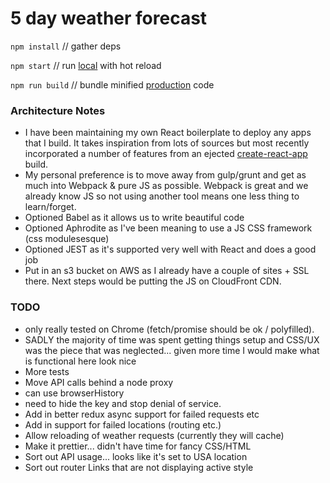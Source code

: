 # 5 day weather forecast

`npm install` // gather deps

`npm start` // run [local](http://localhost:3000) with hot reload

`npm run build` // bundle minified [production](http://weather.trazyinc.com) code

### Architecture Notes

- I have been maintaining my own React boilerplate to deploy any apps that I build. It takes inspiration from lots of sources but most recently incorporated a number of features from an ejected [create-react-app](https://facebook.github.io/react/blog/2016/07/22/create-apps-with-no-configuration.html) build.
- My personal preference is to move away from gulp/grunt and get as much into Webpack & pure JS as possible. Webpack is great and we already know JS so not using another tool means one less thing to learn/forget.
- Optioned Babel as it allows us to write beautiful code
- Optioned Aphrodite as I've been meaning to use a JS CSS framework (css modulesesque)
- Optioned JEST as it's supported very well with React and does a good job
- Put in an s3 bucket on AWS as I already have a couple of sites + SSL there. Next steps would be putting the JS on CloudFront CDN.

### TODO

- only really tested on Chrome (fetch/promise should be ok / polyfilled).
- SADLY the majority of time was spent getting things setup and CSS/UX was the piece that was neglected... given more time I would make what is functional here look nice
- More tests
- Move API calls behind a node proxy
 - can use browserHistory
 - need to hide the key and stop denial of service.
- Add in better redux async support for failed requests etc
- Add in support for failed locations (routing etc.)
- Allow reloading of weather requests (currently they will cache)
- Make it prettier... didn't have time for fancy CSS/HTML
- Sort out API usage... looks like it's set to USA location
- Sort out router Links that are not displaying active style
